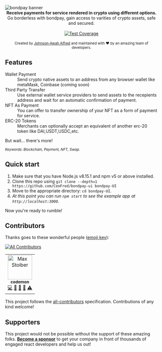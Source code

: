 <img src="https://github.com/CeoFred/bondpay-ui/blob/main/demo.png" alt="bondpay banner" align="center" />

<br />

<div align="center"><strong>Receive payments for service rendered in crypto using different options.</strong></div>
<div align="center">Go borderless with bondpay, gain access to varities of crypto assets, safe and secured.</div>

<br />

<div align="center">
 
  <!-- Test Coverage -->
  <a href="https://coveralls.io/r/react-boilerplate/react-boilerplate">
    <img src="https://coveralls.io/repos/github/react-boilerplate/react-boilerplate/badge.svg" alt="Test Coverage" />
  </a>
</a>

</div>
<div align="center">
    <!-- Backers -->
  
</div>

<br />

<div align="center">
  <sub>Created by <a href="https://twitter.com/codemon_">Johnson-Awah Alfred</a> and maintained with ❤️ by an amazing team of developers.</sub>
</div>

## Features

<dl>
  <dt>Wallet Payment</dt>
  <dd>Send crypto native assets to an address from any browser wallet like metaMask, Coinbase (coming soon) </dd>

  <dt>Third Party Transfer</dt>
  <dd>Use external wallet service providers to send assets to the recepients address and wait for an automatic confirmation of payment.
  </dd>

   <dt>NFT As Payment</dt>
  <dd>You can offer to transfer ownership of your NFT as a form of payment for service.
  </dd>

  <dt>ERC-20 Tokens</dt>
  <dd>Merchants can optionally accept an equivalent of another erc-20 token like DAI,USDT,USDC,etc.
  </dd>


</dl>

But wait... there's more!


<sub><i>Keywords: Blockchain, Payment, NFT, Swap.</i></sub>

## Quick start

1.  Make sure that you have Node.js v8.15.1 and npm v5 or above installed.
2.  Clone this repo using `git clone --depth=1 https://github.com/CeoFred/bondpay-ui bondpay-UI`
3.  Move to the appropriate directory: `cd bondpay-UI`.<br />
4.  _At this point you can run `npm start` to see the example app at `http://localhost:3000`._

Now you're ready to rumble!


## Contributors

Thanks goes to these wonderful people ([emoji key](https://allcontributors.org/docs/en/emoji-key)):

<!-- ALL-CONTRIBUTORS-LIST:START - Do not remove or modify this section -->
<!-- prettier-ignore -->
[![All Contributors](https://img.shields.io/badge/all_contributors-13-orange.svg?style=flat-square)](#contributors)

<table><tr>

<td align="center"><a href="https://codemon.me"><img src="https://avatars.githubusercontent.com/u/32965534?s=400&u=245ed1ae75d4aff453940d096dd8a49fc3a80db6&v=4" width="80px;" alt="Max Stoiber"/><br /><sub><b>codemon</b></sub></a><br /><a href="https://github.com/CeoFred/bondpay-ui/commits?author=CeoFred" title="Code">💻</a> <a href="https://github.com/CeoFred/bondpay-ui/commits?author=CeoFred" title="Documentation">📖</a> <a href="#ideas-CeoFred" title="Ideas, Planning, & Feedback">🤔</a> <a href="#review-CeoFred" title="Reviewed Pull Requests">👀</a> <a href="https://github.com/CeoFred/bondpay-ui/commits?author=CeoFred" title="Tests">⚠️</a></td></tr></table>

<!-- ALL-CONTRIBUTORS-LIST:END -->

This project follows the [all-contributors](https://github.com/all-contributors/all-contributors) specification. Contributions of any kind welcome!


## Supporters

This project would not be possible without the support of these amazing folks. [**Become a sponsor**](https://opencollective.com/bondpay) to get your company in front of thousands of engaged react developers and help us out!
